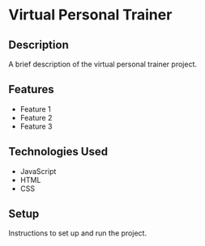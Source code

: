 # Virtual Personal Trainer

## Description

A brief description of the virtual personal trainer project.

## Features

- Feature 1
- Feature 2
- Feature 3

## Technologies Used

- JavaScript
- HTML
- CSS

## Setup

Instructions to set up and run the project.
